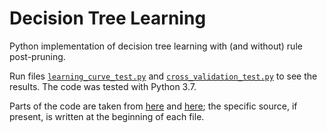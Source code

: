 # Decision Tree Learning

Python implementation of decision tree learning with (and without) rule post-pruning.

Run files [`learning_curve_test.py`](learning_curve_test.py) and 
[`cross_validation_test.py`](cross_validation_test.py) to see the results. The code was tested with Python 3.7.

Parts of the code are taken from [here](https://github.com/aimacode/aima-python) and 
[here](http://aima.cs.berkeley.edu/python/readme.html);
the specific source, if present, is written at the beginning of each file.
